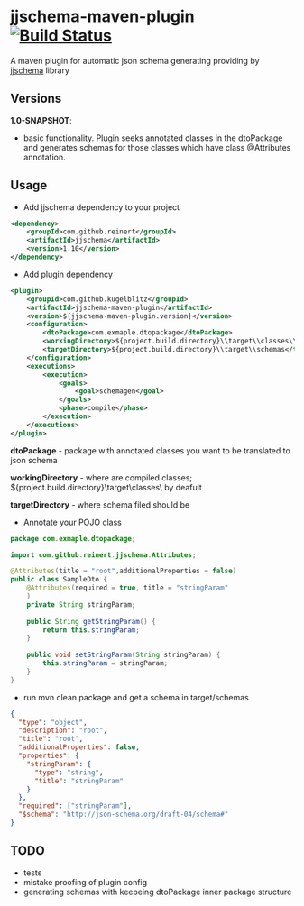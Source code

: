 jjschema-maven-plugin [![Build Status](https://travis-ci.org/KirillLogin/jjschema-maven-plugin.svg?branch=develop)](https://travis-ci.org/KirillLogin/jjschema-maven-plugin)
===============

A maven plugin for automatic json schema generating 
providing by [jjschema](https://github.com/reinert/JJSchema) library

Versions
----------------
**1.0-SNAPSHOT**:
- basic functionality. Plugin seeks annotated classes in the dtoPackage 
and generates schemas for those classes which have class @Attributes annotation.


Usage
----------------
- Add jjschema dependency to your project
```xml
<dependency>
    <groupId>com.github.reinert</groupId>
    <artifactId>jjschema</artifactId>
    <version>1.10</version>
</dependency>
```


- Add plugin dependency
```xml
<plugin>
    <groupId>com.github.kugelblitz</groupId>
    <artifactId>jjschema-maven-plugin</artifactId>
    <version>${jjschema-maven-plugin.version}</version>
    <configuration>
        <dtoPackage>com.exmaple.dtopackage</dtoPackage>
        <workingDirectory>${project.build.directory}\\target\\classes\\</workingDirectory>
        <targetDirectory>${project.build.directory}\\target\\schemas</targetDirectory>
    </configuration>
    <executions>
        <execution>
            <goals>
                <goal>schemagen</goal>
            </goals>
            <phase>compile</phase>
        </execution>
    </executions>
</plugin>
```
**dtoPackage** - package with annotated classes you want to be translated to json schema

**workingDirectory** - where are compiled classes; ${project.build.directory}\\target\\classes\\ by deafult

**targetDirectory** - where schema filed should be

- Annotate your POJO class

```java
package com.exmaple.dtopackage;

import com.github.reinert.jjschema.Attributes;

@Attributes(title = "root",additionalProperties = false)
public class SampleDto {
    @Attributes(required = true, title = "stringParam"
    )
    private String stringParam;
    
    public String getStringParam() { 
        return this.stringParam; 
    }
    
    public void setStringParam(String stringParam) {
        this.stringParam = stringParam; 
    }
}
```
- run mvn clean package and get a schema in target/schemas
```json
{
  "type": "object",
  "description": "root",
  "title": "root",
  "additionalProperties": false,
  "properties": {
    "stringParam": {
      "type": "string",
      "title": "stringParam"
    }
  },
  "required": ["stringParam"],
  "$schema": "http://json-schema.org/draft-04/schema#"
}
```

TODO
----------------
- tests
- mistake proofing of plugin config
- generating schemas with keepeing dtoPackage inner package structure